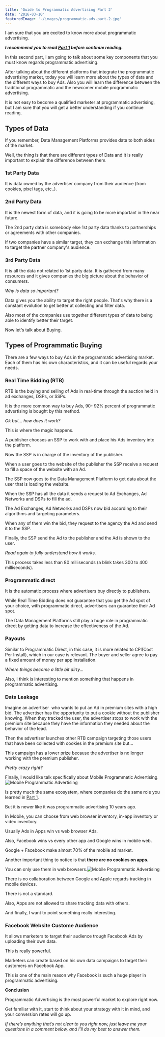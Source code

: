 ```yaml
---
title: 'Guide to Programmatic Advertising Part 2'
date: '2016-03-10'
featuredImage: './images/programmatic-ads-part-2.jpg'
---
```


I am sure that you are excited to know more about programmatic advertising.

**_I recommend you to read [Part 1](http://danielgg.com/guide-to-programmatic-advertising/) before continue reading._**

In this second part, I am going to talk about some key components that you must know regards programmatic advertising.

After talking about the different platforms that integrate the programmatic advertising market, today you will learn more about the types of data and the different ways to buy Ads. Also you will learn the difference between the traditional programmatic and the newcomer mobile programmatic advertising.

It is not easy to become a qualified marketer at programmatic advertising, but I am sure that you will get a better understanding if you continue reading.

## Types of Data

If you remember, Data Management Platforms provides data to both sides of the market.

Well, the thing is that there are different types of Data and it is really important to explain the difference between them.

### 1st Party Data

It is data owned by the advertiser company from their audience (from cookies, pixel tags, etc..).

### 2nd Party Data

It is the newest form of data, and it is going to be more important in the near future.

The 2nd party data is somebody else 1st party data thanks to partnerships or agreements with other companies.

If two companies have a similar target, they can exchange this information to target the partner company's audience.

### 3rd Party Data

It is all the data not related to 1st party data. It is gathered from many resources and it gives companies the big picture about the behavior of consumers.

_Why is data so important?_

Data gives you the ability to target the right people. That's why there is a constant evolution to get better at collecting and filter data.

Also most of the companies use together different types of data to being able to identify better their target.

Now let's talk about Buying.

## Types of Programmatic Buying

There are a few ways to buy Ads in the programmatic advertising market. Each of them has his own characteristics, and it can be useful regards your needs.

### Real Time Bidding (RTB)

RTB is the buying and selling of Ads in real-time through the auction held in ad exchanges, DSPs, or SSPs.

It is the more common way to buy Ads, 90- 92% percent of programmatic advertising is bought by this method.

_Ok but... how does it work?_

This is where the magic happens.

A publisher chooses an SSP to work with and place his Ads inventory into the platform.

Now the SSP is in charge of the inventory of the publisher.

When a user goes to the website of the publisher the SSP receive a request to fill a space of the website with an Ad.

The SSP now goes to the Data Management Platform to get data about the user that is loading the website.

When the SSP has all the data it sends a request to Ad Exchanges, Ad Networks and DSPs to fill the ad.

The Ad Exchanges, Ad Networks and DSPs now bid according to their algorithms and targeting parameters.

When any of them win the bid, they request to the agency the Ad and send it to the SSP.

Finally, the SSP send the Ad to the publisher and the Ad is shown to the user.

_Read again to fully understand how it works._

This process takes less than 80 milliseconds (a blink takes 300 to 400 milliseconds).

### Programmatic direct

It is the automatic process where advertisers buy directly to publishers.

While Real Time Bidding does not guarantee that you get the Ad spot of your choice, with programmatic direct, advertisers can guarantee their Ad spot.

The Data Management Platforms still play a huge role in programmatic direct by getting data to increase the effectiveness of the Ad.

### Payouts

Similar to Programmatic Direct, in this case, it is more related to CPI(Cost Per Install), which in our case is relevant. The buyer and seller agree to pay a fixed amount of money per app installation.

_Where things become a little bit dirty..._

Also, I think is interesting to mention something that happens in programmatic advertising.

### Data Leakage

Imagine an advertiser  who wants to put an Ad in premium sites with a high bid. The advertiser has the opportunity to put a cookie without the publisher knowing. When they tracked the user, the advertiser stops to work with the premium site because they have the information they needed about the behavior of the lead.

Then the advertiser launches other RTB campaign targeting those users that have been collected with cookies in the premium site but...

This campaign has a lower prize because the advertiser is no longer working with the premium publisher.

_Pretty crazy right?_

Finally, I would like talk specifically about Mobile Programmatic Advertising.![Mobile Programmatic Advertising](images/programmatic-ads-part-2-mobile-1-1024x438.jpg 'Mobile Programmatic Advertising')

Is pretty much the same ecosystem, where companies do the same role you learned in [Part 1](http://danielgg.com/guide-to-programmatic-advertising/).

But it is newer like it was programmatic advertising 10 years ago.

In Mobile, you can choose from web browser inventory, in-app inventory or video inventory.

Usually Ads in Apps win vs web browser Ads.

Also, Facebook wins vs every other app and Google wins in mobile web.

Google + Facebook make almost 70% of the mobile ad market.

Another important thing to notice is that **there are no cookies on apps.**

You can only use them in web browsers.![Mobile Programmatic Advertising](images/cockies-mobile.jpg 'Mobile Programmatic Advertising')

There is no collaboration between Google and Apple regards tracking in mobile devices.

There is not a standard.

Also, Apps are not allowed to share tracking data with others.

And finally, I want to point something really interesting.

### **Facebook Website Custome Audience**

It allows marketers to target their audience trough Facebook Ads by uploading their own data.

This is really powerful.

Marketers can create based on his own data campaigns to target their customers on Facebook App.

This is one of the main reason why Facebook is such a huge player in programmatic advertising.

**Conclusion**

Programmatic Advertising is the most powerful market to explore right now.

Get familiar with it, start to think about your strategy with it in mind, and your conversion rates will go up.

_If there’s anything that’s not clear to you right now, just leave me your questions in a comment below, and I’ll do my best to answer them._
